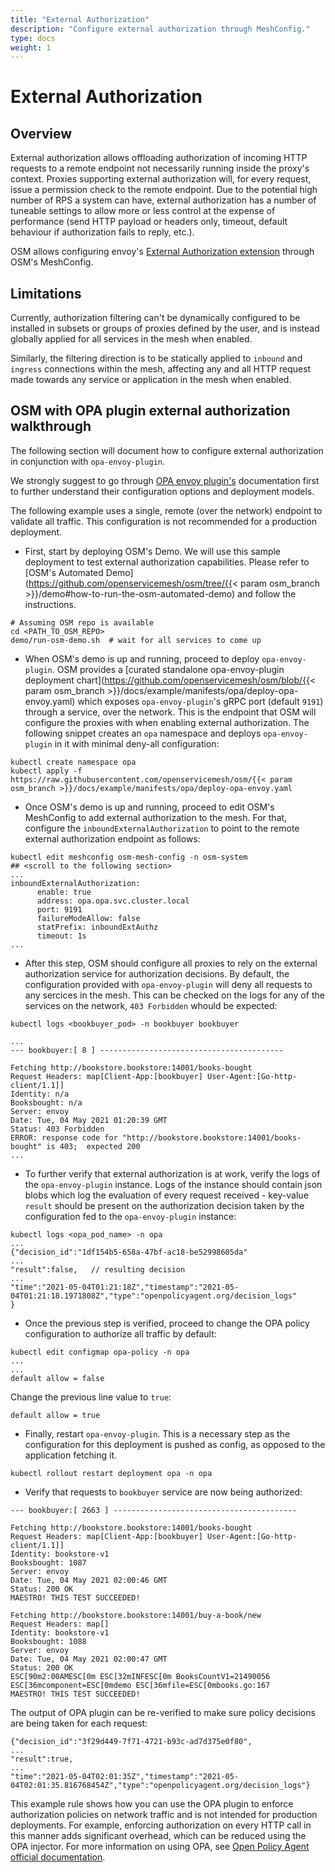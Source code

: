 ```yaml
---
title: "External Authorization"
description: "Configure external authorization through MeshConfig."
type: docs
weight: 1
---
```

# External Authorization

## Overview
External authorization allows offloading authorization of incoming HTTP requests to a remote endpoint not necessarily running inside the proxy's context.
Proxies supporting external authorization will, for every request, issue a permission check to the remote endpoint. Due to the potential high number of RPS a system can have, external authorization has a number of tuneable settings to allow more or less control at the expense of performance (send HTTP payload or headers only, timeout, default behaviour if authorization fails to reply, etc.).

OSM allows configuring envoy's [External Authorization extension](https://www.envoyproxy.io/docs/envoy/latest/configuration/http/http_filters/ext_authz_filter) through OSM's MeshConfig.

## Limitations
Currently, authorization filtering can't be dynamically configured to be installed in subsets or groups of proxies defined by the user, and is instead globally applied for all services in the mesh when enabled.

Similarly, the filtering direction is to be statically applied to  `inbound` and `ingress` connections within the mesh, affecting any and all HTTP request made towards any service or application in the mesh when enabled.


## OSM with OPA plugin external authorization walkthrough
The following section will document how to configure external authorization in conjunction with `opa-envoy-plugin`.

We strongly suggest to go through [OPA envoy plugin's](https://github.com/open-policy-agent/opa-envoy-plugin) documentation first to further understand their configuration options and deployment models.

The following example uses a single, remote (over the network) endpoint to validate all traffic. This configuration is not recommended for a production deployment.

- First, start by deploying OSM's Demo. We will use this sample deployment to test external authorization capabilities. Please refer to [OSM's Automated Demo](https://github.com/openservicemesh/osm/tree/{{< param osm_branch >}}/demo#how-to-run-the-osm-automated-demo) and follow the instructions.

```
# Assuming OSM repo is available
cd <PATH_TO_OSM_REPO>
demo/run-osm-demo.sh  # wait for all services to come up
```

- When OSM's demo is up and running, proceed to deploy `opa-envoy-plugin`. OSM provides a [curated standalone opa-envoy-plugin deployment chart](https://github.com/openservicemesh/osm/blob/{{< param osm_branch >}}/docs/example/manifests/opa/deploy-opa-envoy.yaml) which exposes `opa-envoy-plugin`'s gRPC port (default `9191`) through a service, over the network. This is the endpoint that OSM will configure the proxies with when enabling external authorization. The following snippet creates an `opa` namespace and deploys `opa-envoy-plugin` in it with minimal deny-all configuration:

```
kubectl create namespace opa
kubectl apply -f https://raw.githubusercontent.com/openservicemesh/osm/{{< param osm_branch >}}/docs/example/manifests/opa/deploy-opa-envoy.yaml
```

- Once OSM's demo is up and running, proceed to edit OSM's MeshConfig to add external authorization to the mesh. For that, configure the `inboundExternalAuthorization` to point to the remote external authorization endpoint as follows:

```
kubectl edit meshconfig osm-mesh-config -n osm-system
## <scroll to the following section>
...
inboundExternalAuthorization:
      enable: true
      address: opa.opa.svc.cluster.local
      port: 9191
      failureModeAllow: false
      statPrefix: inboundExtAuthz
      timeout: 1s
...
```

- After this step, OSM should configure all proxies to rely on the external authorization service for authorization decisions. By default, the configuration provided with `opa-envoy-plugin` will deny all requests to any sercices in the mesh. This can be checked on the logs for any of the services on the network, `403 Forbidden` whould be expected:
```
kubectl logs <bookbuyer_pod> -n bookbuyer bookbuyer
```
```
...
--- bookbuyer:[ 8 ] -----------------------------------------

Fetching http://bookstore.bookstore:14001/books-bought
Request Headers: map[Client-App:[bookbuyer] User-Agent:[Go-http-client/1.1]]
Identity: n/a
Booksbought: n/a
Server: envoy
Date: Tue, 04 May 2021 01:20:39 GMT
Status: 403 Forbidden
ERROR: response code for "http://bookstore.bookstore:14001/books-bought" is 403;  expected 200
...
```

- To further verify that external authorization is at work, verify the logs of the `opa-envoy-plugin` instance. Logs of the instance should contain json blobs which log the evaluation of every request received - key-value `result` should be present on the authorization decision taken by the configuration fed to the `opa-envoy-plugin` instance:
```
kubectl logs <opa_pod_name> -n opa
...
{"decision_id":"1df154b5-658a-47bf-ac18-be52998605da"
...
"result":false,   // resulting decision
...
"time":"2021-05-04T01:21:18Z","timestamp":"2021-05-04T01:21:18.1971808Z","type":"openpolicyagent.org/decision_logs"
}
```

- Once the previous step is verified, proceed to change the OPA policy configuration to authorize all traffic by default:

```
kubectl edit configmap opa-policy -n opa
...
...
default allow = false
```
Change the previous line value to `true`:
```
default allow = true
```

- Finally, restart `opa-envoy-plugin`. This is a necessary step as the configuration for this deployment is pushed as config, as opposed to the application fetching it.
```
kubectl rollout restart deployment opa -n opa
```

- Verify that requests to `bookbuyer` service are now being authorized:
```
--- bookbuyer:[ 2663 ] -----------------------------------------

Fetching http://bookstore.bookstore:14001/books-bought
Request Headers: map[Client-App:[bookbuyer] User-Agent:[Go-http-client/1.1]]
Identity: bookstore-v1
Booksbought: 1087
Server: envoy
Date: Tue, 04 May 2021 02:00:46 GMT
Status: 200 OK
MAESTRO! THIS TEST SUCCEEDED!

Fetching http://bookstore.bookstore:14001/buy-a-book/new
Request Headers: map[]
Identity: bookstore-v1
Booksbought: 1088
Server: envoy
Date: Tue, 04 May 2021 02:00:47 GMT
Status: 200 OK
ESC[90m2:00AMESC[0m ESC[32mINFESC[0m BooksCountV1=21490056 ESC[36mcomponent=ESC[0mdemo ESC[36mfile=ESC[0mbooks.go:167
MAESTRO! THIS TEST SUCCEEDED!
```

The output of OPA plugin can be re-verified to make sure policy decisions are being taken for each request:
```
{"decision_id":"3f29d449-7f71-4721-b93c-ad7d375e0f80",
...
"result":true,
...
"time":"2021-05-04T02:01:35Z","timestamp":"2021-05-04T02:01:35.816768454Z","type":"openpolicyagent.org/decision_logs"}
```

This example rule shows how you can use the OPA plugin to enforce authorization policies on network traffic and is not intended for production deployments. For example, enforcing authorization on every HTTP call in this manner adds significant overhead, which can be reduced using the OPA injector. For more information on using OPA, see [Open Policy Agent official documentation](https://www.openpolicyagent.org/docs/latest/).
